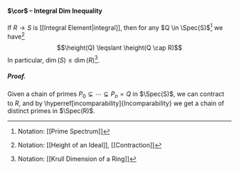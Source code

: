 #### $\cor$ – Integral Dim Inequality
If $R \longrightarrow S$ is [[Integral Element|integral]], then for any $Q \in \Spec(S)$[^1] we have[^2] $$\height(Q) \leqslant \height(Q \cap R)$$ In particular, $\dim(S) \leqslant \dim(R)$[^3].

##### *Proof.*
Given a chain of primes $P_0 \subsetneq \cdots \subsetneq P_n = Q$ in $\Spec(S)$, we can contract to $R$, and by \hyperref[incomparability]{Incomparability} we get a chain of distinct primes in $\Spec(R)$.

[^1]: Notation: [[Prime Spectrum]]
[^2]: Notation: [[Height of an Ideal]], [[Contraction]]
[^3]: Notation: [[Krull Dimension of a Ring]]